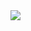 <img align="left" src="https://github-readme-stats.vercel.app/api?username=wolffaxn&hide_rank=true&show_icons=true&theme=catppuccin_mocha" />
